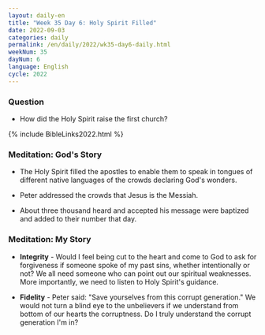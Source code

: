 ```yaml
---
layout: daily-en
title: "Week 35 Day 6: Holy Spirit Filled"
date: 2022-09-03
categories: daily
permalink: /en/daily/2022/wk35-day6-daily.html
weekNum: 35
dayNum: 6
language: English
cycle: 2022
---
```

### Question     
+ How did the Holy Spirit raise the first church? 

{% include BibleLinks2022.html %} 

### Meditation: God's Story   
+ The Holy Spirit filled the apostles to enable them to speak in tongues of different native languages of the crowds declaring God's wonders. 

+ Peter addressed the crowds that Jesus is the Messiah. 

+ About three thousand heard and accepted his message were baptized and added to their number that day. 

### Meditation: My Story   
+ **Integrity** - Would I feel being cut to the heart and come to God to ask for forgiveness if someone spoke of my past sins, whether intentionally or not? We all need someone who can point out our spiritual weaknesses. More importantly, we need to listen to Holy Spirit's guidance. 

+ **Fidelity** - Peter said: "Save yourselves from this corrupt generation." We would not turn a blind eye to the unbelievers if we understand from bottom of our hearts the corruptness. Do I truly understand the corrupt generation I'm in? 
